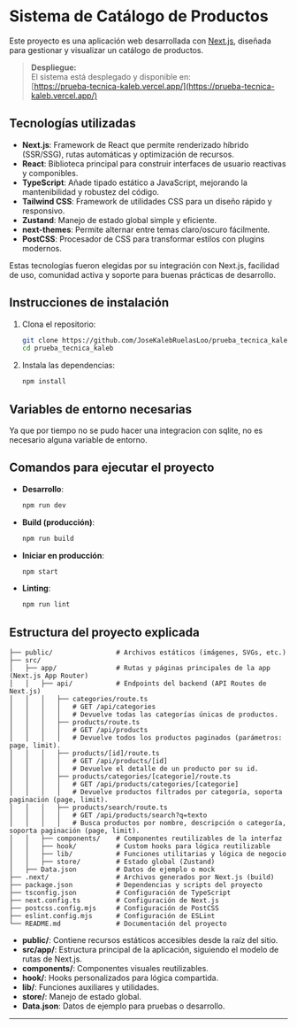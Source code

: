 # Sistema de Catálogo de Productos

Este proyecto es una aplicación web desarrollada con [Next.js](https://nextjs.org), diseñada para gestionar y visualizar un catálogo de productos.

> **Despliegue:**  
> El sistema está desplegado y disponible en:  
> [https://prueba-tecnica-kaleb.vercel.app/](https://prueba-tecnica-kaleb.vercel.app/)

## Tecnologías utilizadas

- **Next.js**: Framework de React que permite renderizado híbrido (SSR/SSG), rutas automáticas y optimización de recursos.
- **React**: Biblioteca principal para construir interfaces de usuario reactivas y componibles.
- **TypeScript**: Añade tipado estático a JavaScript, mejorando la mantenibilidad y robustez del código.
- **Tailwind CSS**: Framework de utilidades CSS para un diseño rápido y responsivo.
- **Zustand**: Manejo de estado global simple y eficiente.
- **next-themes**: Permite alternar entre temas claro/oscuro fácilmente.
- **PostCSS**: Procesador de CSS para transformar estilos con plugins modernos.

Estas tecnologías fueron elegidas por su integración con Next.js, facilidad de uso, comunidad activa y soporte para buenas prácticas de desarrollo.

## Instrucciones de instalación

1. Clona el repositorio:
   ```sh
   git clone https://github.com/JoseKalebRuelasLoo/prueba_tecnica_kaleb
   cd prueba_tecnica_kaleb
   ```
2. Instala las dependencias:
   ```sh
   npm install
   ```

## Variables de entorno necesarias

Ya que por tiempo no se pudo hacer una integracion con sqlite, no es necesario alguna variable de entorno.

## Comandos para ejecutar el proyecto

- **Desarrollo**:
  ```sh
  npm run dev
  ```
- **Build (producción)**:
  ```sh
  npm run build
  ```
- **Iniciar en producción**:
  ```sh
  npm start
  ```
- **Linting**:
  ```sh
  npm run lint
  ```

## Estructura del proyecto explicada

```
├── public/                # Archivos estáticos (imágenes, SVGs, etc.)
├── src/
│   ├── app/               # Rutas y páginas principales de la app (Next.js App Router)
│   │   ├── api/           # Endpoints del backend (API Routes de Next.js)
│   │   │   ├── categories/route.ts
│   │   │   │   # GET /api/categories
│   │   │   │   # Devuelve todas las categorías únicas de productos.
│   │   │   ├── products/route.ts
│   │   │   │   # GET /api/products
│   │   │   │   # Devuelve todos los productos paginados (parámetros: page, limit).
│   │   │   ├── products/[id]/route.ts
│   │   │   │   # GET /api/products/[id]
│   │   │   │   # Devuelve el detalle de un producto por su id.
│   │   │   ├── products/categories/[categorie]/route.ts
│   │   │   │   # GET /api/products/categories/[categorie]
│   │   │   │   # Devuelve productos filtrados por categoría, soporta paginación (page, limit).
│   │   │   ├── products/search/route.ts
│   │   │   │   # GET /api/products/search?q=texto
│   │   │   │   # Busca productos por nombre, descripción o categoría, soporta paginación (page, limit).
│   │   ├── components/    # Componentes reutilizables de la interfaz
│   │   ├── hook/          # Custom hooks para lógica reutilizable
│   │   ├── lib/           # Funciones utilitarias y lógica de negocio
│   │   ├── store/         # Estado global (Zustand)
│   ├── Data.json          # Datos de ejemplo o mock
├── .next/                 # Archivos generados por Next.js (build)
├── package.json           # Dependencias y scripts del proyecto
├── tsconfig.json          # Configuración de TypeScript
├── next.config.ts         # Configuración de Next.js
├── postcss.config.mjs     # Configuración de PostCSS
├── eslint.config.mjs      # Configuración de ESLint
└── README.md              # Documentación del proyecto
```

- **public/**: Contiene recursos estáticos accesibles desde la raíz del sitio.
- **src/app/**: Estructura principal de la aplicación, siguiendo el modelo de rutas de Next.js.
- **components/**: Componentes visuales reutilizables.
- **hook/**: Hooks personalizados para lógica compartida.
- **lib/**: Funciones auxiliares y utilidades.
- **store/**: Manejo de estado global.
- **Data.json**: Datos de ejemplo para pruebas o desarrollo.

---

